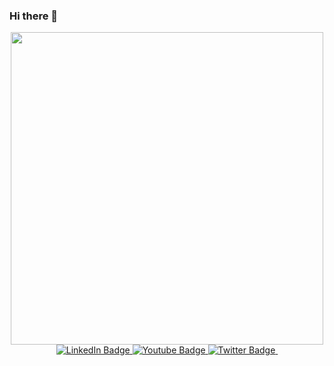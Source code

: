 ### Hi there 👋
<div id="header" align="center">
  <img src="https://media.giphy.com/media/qgQUggAC3Pfv687qPC/giphy.gif" width="500"/>
</div>
<div id="badges" align="center">
  <a href="https://discord.gg/kU77HA4rjW">
    <img src="https://img.shields.io/badge/Discord-blue?style=for-the-badge&logo=discord&logoColor=darkblue" alt="LinkedIn Badge"/>
  </a>
  <a href="[your-youtube-URL](https://www.youtube.com/channel/UC9lbWcv3Rvres7DbOg2mmIQ)">
    <img src="https://img.shields.io/badge/YouTube-red?style=for-the-badge&logo=youtube&logoColor=white" alt="Youtube Badge"/>
  </a>
  <a href="https://twitter.com/ExceedFlame/">
    <img src="https://img.shields.io/badge/Twitter-darkblue?style=for-the-badge&logo=twitter&logoColor=blue" alt="Twitter Badge"/>
  </a>
  <img src="https://komarev.com/ghpvc/?username=ExceedFlame&style=flat-square&color=blue" alt=""/>
</div>

<!--
**ExceedFlame/ExceedFlame** is a ✨ _special_ ✨ repository because its `README.md` (this file) appears on your GitHub profile.

Here are some ideas to get you started:

- 🔭 I’m currently working on ...
- 🌱 I’m currently learning ...
- 👯 I’m looking to collaborate on ...
- 🤔 I’m looking for help with ...
- 💬 Ask me about ...
- 📫 How to reach me: ...
- 😄 Pronouns: ...
- ⚡ Fun fact: ...
-->
